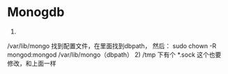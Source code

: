 # Monogdb

1)
/var/lib/mongo 找到配置文件，在里面找到dbpath，
然后：
sudo chown -R mongod:mongod /var/lib/mongo（dbpath）
2) /tmp 下有个 *.sock  这个也要修改，和上面一样
